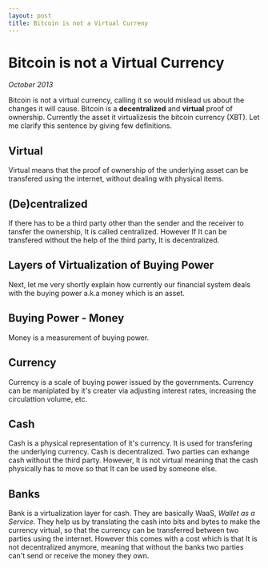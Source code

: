 ```yaml
--- 
layout: post 
title: Bitcoin is not a Virtual Curreny 
---
```


# Bitcoin is not a Virtual Currency

_October 2013_

Bitcoin is not a virtual currency, calling it so would mislead us about the changes it will cause. Bitcoin is a **decentralized** and **virtual** proof of ownership. Currently the asset it virtualizesis the bitcoin currency (XBT). Let me clarify this sentence by giving few definitions.

## Virtual

Virtual means that the proof of ownership of the underlying asset can be transfered using the internet, without dealing with physical items. 

## (De)centralized

If there has to be a third party other than the sender and the receiver to tansfer the ownership, It is called centralized. However If It can be transfered without the help of the third party, It is decentralized.

## Layers of Virtualization of Buying Power

Next, let me very shortly explain how currently our financial system deals with the buying power a.k.a money which is an asset.

## Buying Power - Money

Money is a measurement of buying power.

## Currency

Currency is a scale of buying power issued by the governments. Currency can be maniplated by it's creater via adjusting interest rates, increasing the circulattion volume, etc.

## Cash

Cash is a physical representation of it's currency. It is used for transfering the underlying currency. Cash is decentralized. Two parties can exhange cash without the third party. However, It is not virtual meaning that the cash physically has to move so that It can be used by someone else.

## Banks

Bank is a virtualization layer for cash. They are basically WaaS, *Wallet as a Service*. They help us by translating the cash into bits and bytes to make the currency virtual, so that the currency can be transferred between two parties using the internet. However this comes with a cost which is that It is not decentralized anymore, meaning that without the banks two parties can't send or receive the money they own.

